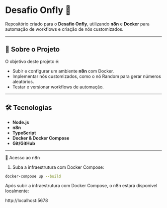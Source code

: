 # Desafio Onfly 🚀

Repositório criado para o **Desafio Onfly**, utilizando **n8n** e **Docker** para automação de workflows e criação de nós customizados.

---

## 🔎 Sobre o Projeto
O objetivo deste projeto é:
- Subir e configurar um ambiente **n8n** com Docker.
- Implementar nós customizados, como o nó Random para gerar números aleatórios.
- Testar e versionar workflows de automação.

---

## 🛠 Tecnologias
- **Node.js**
- **n8n**
- **TypeScript**
- **Docker & Docker Compose**
- **Git/GitHub**

---

🚀 Acesso ao n8n

1. Suba a infraestrutura com Docker Compose:

```bash
docker-compose up --build
```

Após subir a infraestrutura com Docker Compose, o n8n estará disponível localmente:

http://localhost:5678

